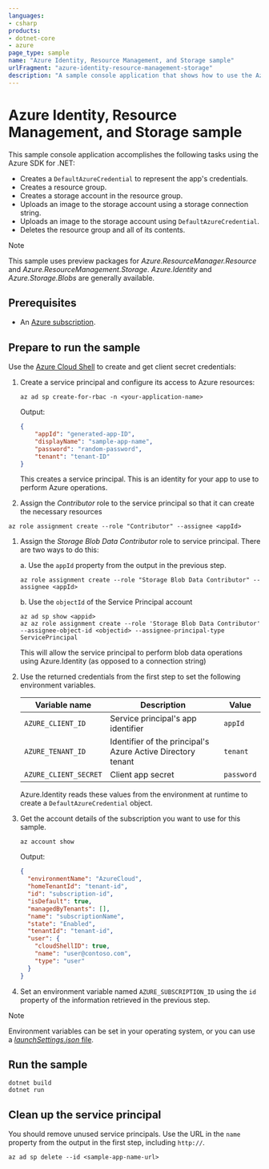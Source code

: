 ```yaml
---
languages:
- csharp
products:
- dotnet-core
- azure
page_type: sample
name: "Azure Identity, Resource Management, and Storage sample"
urlFragment: "azure-identity-resource-management-storage"
description: "A sample console application that shows how to use the Azure SDK for .NET to authenticate an app using a service principal, create a resource group, create a storage account, and upload a blob."
---
```


# Azure Identity, Resource Management, and Storage sample

This sample console application accomplishes the following tasks using the Azure SDK for .NET:

* Creates a `DefaultAzureCredential` to represent the app's credentials.
* Creates a resource group.
* Creates a storage account in the resource group.
* Uploads an image to the storage account using a storage connection string.
* Uploads an image to the storage account using `DefaultAzureCredential`.
* Deletes the resource group and all of its contents.

> [!NOTE]
> This sample uses preview packages for *Azure.ResourceManager.Resource* and *Azure.ResourceManagement.Storage*. *Azure.Identity* and *Azure.Storage.Blobs* are generally available.

## Prerequisites

* An [Azure subscription](https://azure.microsoft.com/free/dotnet/).

## Prepare to run the sample

Use the [Azure Cloud Shell](https://shell.azure.com) to create and get client secret credentials:

1. Create a service principal and configure its access to Azure resources:

    ```azurecli
    az ad sp create-for-rbac -n <your-application-name>
    ```

    Output:

    ```json
    {
        "appId": "generated-app-ID",
        "displayName": "sample-app-name",
        "password": "random-password",
        "tenant": "tenant-ID"
    }
    ```

    This creates a service principal. This is an identity for your app to use to perform Azure operations. 

1. Assign the *Contributor* role to the service principal so that it can create the necessary resources

```azurecli
az role assignment create --role "Contributor" --assignee <appId>
```

1. Assign the *Storage Blob Data Contributor* role to service principal. There are two ways to do this:

    a. Use the `appId` property from the output in the previous step.

    ```azurecli
    az role assignment create --role "Storage Blob Data Contributor" --assignee <appId>
    ```
    b. Use the `objectId` of the Service Principal account
    ```azurecli
    az ad sp show <appid>
    az az role assignment create --role 'Storage Blob Data Contributor' --assignee-object-id <objectid> --assignee-principal-type ServicePrincipal
    ```
    
    This will allow the service principal to perform blob data operations using Azure.Identity (as opposed to a connection string)

1. Use the returned credentials from the first step to set the following environment variables.

    |Variable name|Description|Value|
    |-|-|-|
    |`AZURE_CLIENT_ID`|Service principal's app identifier|`appId`|
    |`AZURE_TENANT_ID`|Identifier of the principal's Azure Active Directory tenant|`tenant`|
    |`AZURE_CLIENT_SECRET`|Client app secret|`password`|

    Azure.Identity reads these values from the environment at runtime to create a `DefaultAzureCredential` object.

5. Get the account details of the subscription you want to use for this sample.

    ```azurecli
    az account show
    ```

    Output:

    ```json
    {
      "environmentName": "AzureCloud",
      "homeTenantId": "tenant-id",
      "id": "subscription-id",
      "isDefault": true,
      "managedByTenants": [],
      "name": "subscriptionName",
      "state": "Enabled",
      "tenantId": "tenant-id",
      "user": {
        "cloudShellID": true,
        "name": "user@contoso.com",
        "type": "user"
      }
    }
    ```

1. Set an environment variable named `AZURE_SUBSCRIPTION_ID` using the `id` property of the information retrieved in the previous step.

> [!NOTE]
> Environment variables can be set in your operating system, or you can use a [*launchSettings.json* file](https://docs.microsoft.com/aspnet/core/fundamentals/environments?view=aspnetcore-3.1#lsj).

## Run the sample

```dotnetcli
dotnet build
dotnet run
```

## Clean up the service principal

You should remove unused service principals. Use the URL in the `name` property from the output in the first step, including `http://`.

```azurecli
az ad sp delete --id <sample-app-name-url>
```
